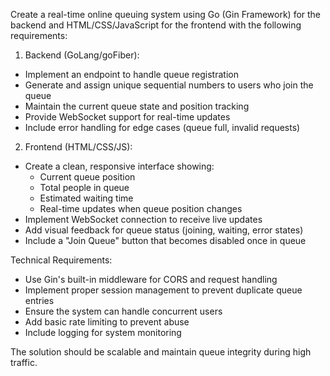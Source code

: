 Create a real-time online queuing system using Go (Gin Framework) for the backend and HTML/CSS/JavaScript for the frontend with the following requirements:

1. Backend (GoLang/goFiber):
- Implement an endpoint to handle queue registration
- Generate and assign unique sequential numbers to users who join the queue
- Maintain the current queue state and position tracking
- Provide WebSocket support for real-time updates
- Include error handling for edge cases (queue full, invalid requests)

2. Frontend (HTML/CSS/JS):
- Create a clean, responsive interface showing:
    * Current queue position
    * Total people in queue
    * Estimated waiting time
    * Real-time updates when queue position changes
- Implement WebSocket connection to receive live updates
- Add visual feedback for queue status (joining, waiting, error states)
- Include a "Join Queue" button that becomes disabled once in queue

Technical Requirements:
- Use Gin's built-in middleware for CORS and request handling
- Implement proper session management to prevent duplicate queue entries
- Ensure the system can handle concurrent users
- Add basic rate limiting to prevent abuse
- Include logging for system monitoring

The solution should be scalable and maintain queue integrity during high traffic.